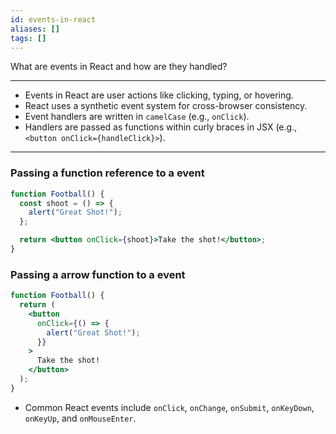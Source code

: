 ```yaml
---
id: events-in-react
aliases: []
tags: []
---
```


What are events in React and how are they handled?

---

- Events in React are user actions like clicking, typing, or hovering.
- React uses a synthetic event system for cross-browser consistency.
- Event handlers are written in `camelCase` (e.g., `onClick`).
- Handlers are passed as functions within curly braces in JSX (e.g., `<button onClick={handleClick}>`).

---

### Passing a function reference to a event

```jsx
function Football() {
  const shoot = () => {
    alert("Great Shot!");
  };

  return <button onClick={shoot}>Take the shot!</button>;
}
```

### Passing a arrow function to a event

```jsx
function Football() {
  return (
    <button
      onClick={() => {
        alert("Great Shot!");
      }}
    >
      Take the shot!
    </button>
  );
}
```

- Common React events include `onClick`, `onChange`, `onSubmit`, `onKeyDown`, `onKeyUp`, and `onMouseEnter`.
